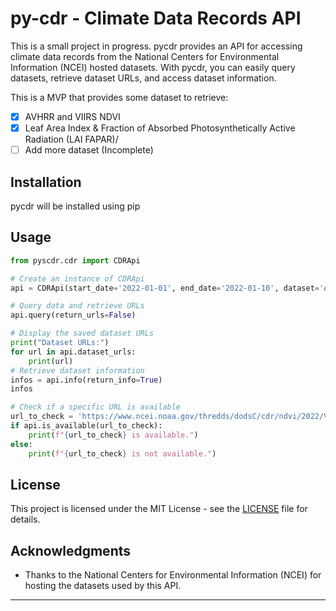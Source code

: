 # py-cdr - Climate Data Records API

This is a small project in progress. pycdr provides an API for accessing climate data records from the National Centers for Environmental Information (NCEI) hosted datasets. With pycdr, you can easily query datasets, retrieve dataset URLs, and access dataset information.

This is a MVP that provides some dataset to retrieve: 

- [x] AVHRR and VIIRS NDVI
- [x] Leaf Area Index & Fraction of Absorbed Photosynthetically Active Radiation (LAI FAPAR)/
- [ ] Add more dataset (Incomplete)

## Installation

pycdr will be installed using pip

## Usage

```python
from pyscdr.cdr import CDRApi

# Create an instance of CDRApi
api = CDRApi(start_date='2022-01-01', end_date='2022-01-10', dataset='AVHRR_VIIRS_NDVI_V5')

# Query data and retrieve URLs
api.query(return_urls=False)

# Display the saved dataset URLs
print("Dataset URLs:")
for url in api.dataset_urls:
    print(url)
# Retrieve dataset information
infos = api.info(return_info=True)
infos

# Check if a specific URL is available
url_to_check = 'https://www.ncei.noaa.gov/thredds/dodsC/cdr/ndvi/2022/VIIRS-Land_v001-preliminary_NPP13C1_S-NPP_20220101_c20220419212429.nc'
if api.is_available(url_to_check):
    print(f"{url_to_check} is available.")
else:
    print(f"{url_to_check} is not available.")
```

## License

This project is licensed under the MIT License - see the [LICENSE](LICENSE) file for details.

## Acknowledgments

- Thanks to the National Centers for Environmental Information (NCEI) for hosting the datasets used by this API.

---